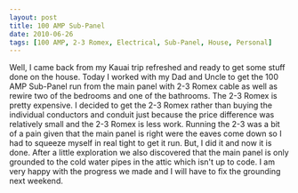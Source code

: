 ```yaml
---
layout: post
title: 100 AMP Sub-Panel
date: 2010-06-26
tags: [100 AMP, 2-3 Romex, Electrical, Sub-Panel, House, Personal]
---
```

Well, I came back from my Kauai trip refreshed and ready to get some stuff done
on the house. Today I worked with my Dad and Uncle to get the 100 AMP Sub-Panel
run from the main panel with 2-3 Romex cable as well as rewire two of the
bedrooms and one of the bathrooms. The 2-3 Romex is pretty expensive. I decided
to get the 2-3 Romex rather than buying the individual conductors and conduit
just because the price difference was relatively small and the 2-3 Romex is
less work. Running the 2-3 was a bit of a pain given that the main panel is
right were the eaves come down so I had to squeeze myself in real tight to get
it run. But, I did it and now it is done. After a little exploration we also
discovered that the main panel is only grounded to the cold water pipes in the
attic which isn't up to code. I am very happy with the progress we made and I
will have to fix the grounding next weekend.

